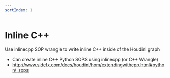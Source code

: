 ```yaml
---
sortIndex: 1
---
```


# Inline C++

Use inlinecpp SOP wrangle to write inline C++ inside of the Houdini graph

- Can create inline C++ Python SOPS using inlinecpp (or C++ Wrangle)
- <http://www.sidefx.com/docs/houdini/hom/extendingwithcpp.html#python\_sops>
